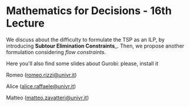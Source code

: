 # Mathematics for Decisions - 16th Lecture #

We discuss about the difficulty to formulate the TSP as an ILP, by introducing __Subtour Elimination Constraints___.
Then, we propose another formulation considering _flow constraints_.

Here you'll also find some slides about Gurobi: please, install it

Romeo (romeo.rizzi@univr.it)

Alice (alice.raffaele@univr.it)

Matteo (matteo.zavatteri@univr.it)